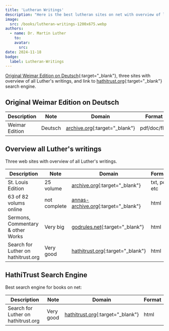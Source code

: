 ```yaml
---
title: 'Lutheran Writings'
description: "Here is the best lutheran sites on net with overview of lutheran writings."
image:
  src: /books/lutheran-writings-1200x675.webp
authors: 
  - name: Dr. Martin Luther
    to: 
    avatar:
      src: 
date: 2024-11-18
badge:
  label: Lutheran-Writings
---
```


[Original Weimar Edition on Deutsch](http://www.lutherdansk.dk/WA/D.%20Martin%20Luthers%20Werke,%20Weimarer%20Ausgabe%20-%20WA.htm#ab3){:target="_blank"}, three sites with overview of all Luther's writings, and link to [hathitrust.org](https://catalog.hathitrust.org/Search/Home?adv=1&setft=true&ft=ft&lookfor%5B%5D=Luther%2C+Martin%2C+1483-1546.&format%5B%5D=author&fqor-language%5B%5D=English){:target="_blank"} search engine.

## Original Weimar Edition on Deutsch

| Description | Note | Domain | Format |
| --- | --------- | ----------- | --- |
| Weimar Edition | Deutsch | [archive.org](http://www.lutherdansk.dk/WA/D.%20Martin%20Luthers%20Werke,%20Weimarer%20Ausgabe%20-%20WA.htm#ab3){:target="_blank"} | pdf/doc/flip |

## Overview all Luther's writings
Three web sites with overview of all Luther's writings.

| Description | Note | Domain | Format |
| --- | --------- | ----------- | --- |
| St. Louis Edition |25 volume | [archive.org](https://backtoluther.blogspot.com/2022/04/st-louis-edition-digitized-text-now-in.html){:target="_blank"} | txt, pdf etc |
| 63 of 82 volums online | not complete | [annas-archive.org](http://www.lutherdansk.dk/Martin%20Luther%20in%20English.htm){:target="_blank"} | html |
| Sermons, Commentary & other Works | Very big | [godrules.net](https://godrules.net/library/luther/luther.htm){:target="_blank"} | html |
| Search for Luther on hathitrust.org | Very good | [hathitrust.org](https://catalog.hathitrust.org/Search/Home?adv=1&setft=true&ft=ft&lookfor%5B%5D=Luther%2C+Martin%2C+1483-1546.&format%5B%5D=author&fqor-language%5B%5D=English){:target="_blank"} | html |

## HathiTrust Search Engine
Best search engine for books on net:

| Description | Note | Domain | Format |
| --- | --------- | ----------- | --- |
| Search for Luther on hathitrust.org | Very good | [hathitrust.org](https://catalog.hathitrust.org/Search/Home?adv=1&setft=true&ft=ft&lookfor%5B%5D=Luther%2C+Martin%2C+1483-1546.&format%5B%5D=author&fqor-language%5B%5D=English){:target="_blank"} | html |
